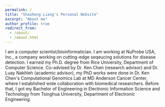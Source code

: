 ```yaml
---
permalink: /
title: "Shaoheng Liang's Personal Website"
excerpt: "About me"
author_profile: true
redirect_from: 
  - /about/
  - /about.html
---
```


I am a computer scientist/bioinformatician. I am working at NuProbe USA, Inc., a company working on cutting-edge seqeucing solutions for disease detection. I earned my Ph.D. degree from Rice University, Department of Computer Science. Co-advised by Dr. Ken Chen (research advisor) and Dr. Luay Nakhleh (academic advisor), my PhD works were done in Dr. Ken Chen's Computational Genomics Lab at MD Anderson Cancer Center, where I established wide collaboration with biomedical researchers. Before that, I got my Bachelor of Engineering in Electronic Information Science and Technology from Tsinghua University, Department of Electronic Engineering.
